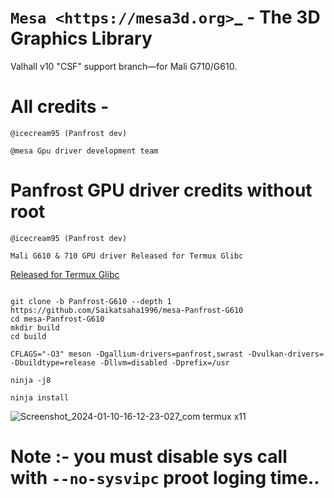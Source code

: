 `Mesa <https://mesa3d.org>`_ - The 3D Graphics Library
======================================================

Valhall v10 "CSF" support branch—for Mali G710/G610.
# All credits - 
`@icecream95 (Panfrost dev)`

`@mesa Gpu driver development team`

# Panfrost GPU driver credits without root

`@icecream95 (Panfrost dev)`

`Mali G610 & 710 GPU driver Released for Termux Glibc`

[Released for Termux Glibc](https://github.com/Saikatsaha1996/mesa-Panfrost-G610/releases)

```

git clone -b Panfrost-G610 --depth 1 https://github.com/Saikatsaha1996/mesa-Panfrost-G610
cd mesa-Panfrost-G610
mkdir build
cd build

CFLAGS="-O3" meson -Dgallium-drivers=panfrost,swrast -Dvulkan-drivers= -Dbuildtype=release -Dllvm=disabled -Dprefix=/usr

ninja -j8

ninja install
```
![Screenshot_2024-01-10-16-12-23-027_com termux x11](https://github.com/Saikatsaha1996/mesa-Panfrost-G610/assets/72664192/3e37849b-fca4-4046-b97e-9b592271cfe0)

# Note :- you must disable sys call with `--no-sysvipc` proot loging time..

  
